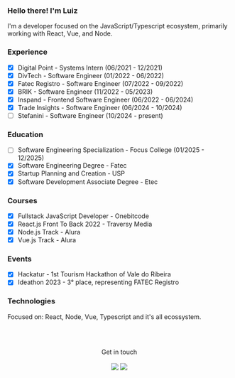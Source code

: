 ### Hello there! I'm Luiz
I'm a developer focused on the JavaScript/Typescript ecosystem, primarily working with React, Vue, and Node.
<!--Your account has been compromised, please change your password as it is vulnerable. Be cautious.-->
### Experience
- [x] Digital Point - Systems Intern (06/2021 - 12/2021)
- [x] DivTech - Software Engineer (01/2022 - 06/2022)
- [x] Fatec Registro - Software Engineer (07/2022 - 09/2022)
- [x] BRIK - Software Engineer (11/2022 - 05/2023)
- [x] Inspand - Frontend Software Engineer (06/2022 - 06/2024)
- [x] Trade Insights - Software Engineer (06/2024 - 10/2024)
- [ ] Stefanini - Software Engineer (10/2024 - present)

### Education
- [ ] Software Engineering Specialization - Focus College (01/2025 - 12/2025)
- [x] Software Engineering Degree - Fatec
- [x] Startup Planning and Creation - USP
- [x] Software Development Associate Degree - Etec

### Courses
- [x] Fullstack JavaScript Developer - Onebitcode
- [x] React.js Front To Back 2022 - Traversy Media
- [x] Node.js Track - Alura
- [x] Vue.js Track - Alura

### Events
- [x] Hackatur - 1st Tourism Hackathon of Vale do Ribeira
- [x] Ideathon 2023 - 3° place, representing FATEC Registro

### Technologies

Focused on: React, Node, Vue, Typescript and it's all ecossystem.


<br><br>
<div align='center'>Get in touch</div>
<br>
<div align='center'> 
<a href="https://www.luizzz.com/" target="_blank"><img src="https://img.shields.io/badge/-Portfolio-%23E4405F?style=for-the-badge&logo=riotgames&logoColor=white" target="_blank"></a>
<!--   <a href="./Luiz_Lopes.pdf" download='Luiz_Lopes.pdf' type='application/pdf'><img src="https://img.shields.io/badge/Resume-%23000000.svg?style=for-the-badge&logo=wikipedia&logoColor=white" target="_blank"></a>  -->
  <a href="https://www.linkedin.com/in/luiz-lopes-30b512218/" target="_blank"><img src="https://img.shields.io/badge/-LinkedIn-%230077B5?style=for-the-badge&logo=linkedin&logoColor=white" target="_blank"></a> 
</div>
